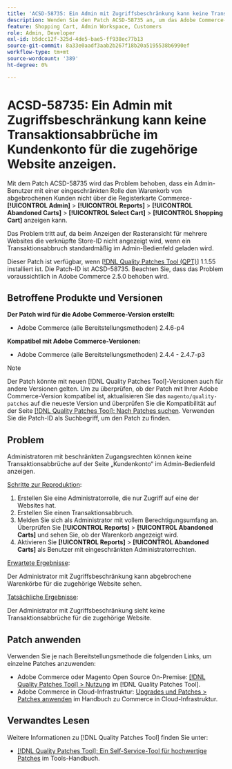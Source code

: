 ```yaml
---
title: 'ACSD-58735: Ein Admin mit Zugriffsbeschränkung kann keine Transaktionsabbrüche im Kundenkonto für die zugehörige Website anzeigen.'
description: Wenden Sie den Patch ACSD-58735 an, um das Adobe Commerce-Problem zu beheben, bei dem ein eingeschränkter Administrator die abgebrochenen Warenkörbe auf der Seite Kundenkonto in Commerce Admin für eine zugehörige Website nicht anzeigen kann.
feature: Shopping Cart, Admin Workspace, Customers
role: Admin, Developer
exl-id: b5dcc12f-325d-4de5-bae5-ff938ec77b13
source-git-commit: 8a33e0aadf3aab2b267f18b20a5195538b6990ef
workflow-type: tm+mt
source-wordcount: '389'
ht-degree: 0%

---
```


# ACSD-58735: Ein Admin mit Zugriffsbeschränkung kann keine Transaktionsabbrüche im Kundenkonto für die zugehörige Website anzeigen.

Mit dem Patch ACSD-58735 wird das Problem behoben, dass ein Admin-Benutzer mit einer eingeschränkten Rolle den Warenkorb von abgebrochenen Kunden nicht über die Registerkarte Commerce-**[!UICONTROL Admin]** > **[!UICONTROL Reports]** > **[!UICONTROL Abandoned Carts]** > **[!UICONTROL Select Cart]** > **[!UICONTROL Shopping Cart]** anzeigen kann.

Das Problem tritt auf, da beim Anzeigen der Rasteransicht für mehrere Websites die verknüpfte Store-ID nicht angezeigt wird, wenn ein Transaktionsabbruch standardmäßig im Admin-Bedienfeld geladen wird.

Dieser Patch ist verfügbar, wenn [[!DNL Quality Patches Tool (QPT)]](/help/tools/quality-patches-tool/quality-patches-tool-to-self-serve-quality-patches.md) 1.1.55 installiert ist. Die Patch-ID ist ACSD-58735. Beachten Sie, dass das Problem voraussichtlich in Adobe Commerce 2.5.0 behoben wird.

## Betroffene Produkte und Versionen

**Der Patch wird für die Adobe Commerce-Version erstellt:**

* Adobe Commerce (alle Bereitstellungsmethoden) 2.4.6-p4

**Kompatibel mit Adobe Commerce-Versionen:**

* Adobe Commerce (alle Bereitstellungsmethoden) 2.4.4 - 2.4.7-p3

>[!NOTE]
>
>Der Patch könnte mit neuen [!DNL Quality Patches Tool]-Versionen auch für andere Versionen gelten. Um zu überprüfen, ob der Patch mit Ihrer Adobe Commerce-Version kompatibel ist, aktualisieren Sie das `magento/quality-patches` auf die neueste Version und überprüfen Sie die Kompatibilität auf der Seite [[!DNL Quality Patches Tool]: Nach Patches suchen](https://experienceleague.adobe.com/tools/commerce-quality-patches/index.html). Verwenden Sie die Patch-ID als Suchbegriff, um den Patch zu finden.

## Problem

Administratoren mit beschränkten Zugangsrechten können keine Transaktionsabbrüche auf der Seite „Kundenkonto“ im Admin-Bedienfeld anzeigen.

<u>Schritte zur Reproduktion</u>:

1. Erstellen Sie eine Administratorrolle, die nur Zugriff auf eine der Websites hat.
1. Erstellen Sie einen Transaktionsabbruch.
1. Melden Sie sich als Administrator mit vollem Berechtigungsumfang an. Überprüfen Sie **[!UICONTROL Reports]** > **[!UICONTROL Abandoned Carts]** und sehen Sie, ob der Warenkorb angezeigt wird.
1. Aktivieren Sie **[!UICONTROL Reports]** > **[!UICONTROL Abandoned Carts]** als Benutzer mit eingeschränkten Administratorrechten.

<u>Erwartete Ergebnisse</u>:

Der Administrator mit Zugriffsbeschränkung kann abgebrochene Warenkörbe für die zugehörige Website sehen.

<u>Tatsächliche Ergebnisse</u>:

Der Administrator mit Zugriffsbeschränkung sieht keine Transaktionsabbrüche für die zugehörige Website.

## Patch anwenden

Verwenden Sie je nach Bereitstellungsmethode die folgenden Links, um einzelne Patches anzuwenden:

* Adobe Commerce oder Magento Open Source On-Premise: [[!DNL Quality Patches Tool] > Nutzung](/help/tools/quality-patches-tool/usage.md) im [!DNL Quality Patches Tool].
* Adobe Commerce in Cloud-Infrastruktur: [Upgrades und Patches > Patches anwenden](https://experienceleague.adobe.com/docs/commerce-cloud-service/user-guide/develop/upgrade/apply-patches.html) im Handbuch zu Commerce in Cloud-Infrastruktur.

## Verwandtes Lesen

Weitere Informationen zu [!DNL Quality Patches Tool] finden Sie unter:

* [[!DNL Quality Patches Tool]: Ein Self-Service-Tool für hochwertige Patches](/help/tools/quality-patches-tool/quality-patches-tool-to-self-serve-quality-patches.md) im Tools-Handbuch.
